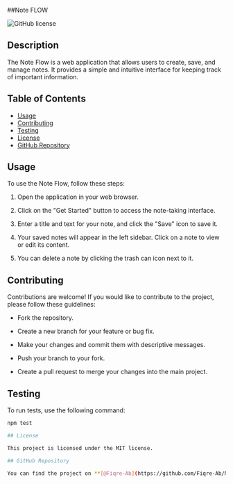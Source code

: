 ##Note FLOW


![GitHub license](https://img.shields.io/badge/license-MIT-blue.svg)

## Description

The Note Flow is a web application that allows users to create, save, and manage notes. It provides a simple and intuitive interface for keeping track of important information.

## Table of Contents

- [Usage](#usage)
- [Contributing](#contributing)
- [Testing](#testing)
- [License](#license)
- [GitHub Repository](#github-repository)

## Usage

To use the Note Flow, follow these steps:

1. Open the application in your web browser.

2. Click on the "Get Started" button to access the note-taking interface.

3. Enter a title and text for your note, and click the "Save" icon to save it.

4. Your saved notes will appear in the left sidebar. Click on a note to view or edit its content.

5. You can delete a note by clicking the trash can icon next to it.

## Contributing

Contributions are welcome! If you would like to contribute to the project, please follow these guidelines:

- Fork the repository.

- Create a new branch for your feature or bug fix.

- Make your changes and commit them with descriptive messages.

- Push your branch to your fork.

- Create a pull request to merge your changes into the main project.

## Testing

To run tests, use the following command:

```bash
npm test

## License

This project is licensed under the MIT license.

## GitHub Repository

You can find the project on **[@Fiqre-Ab](https://github.com/Fiqre-Ab/NoteFlow)**.
